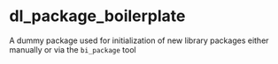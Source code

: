 # dl_package_boilerplate

A dummy package used for initialization of new library packages
either manually or via the `bi_package` tool
